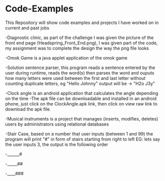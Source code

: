 Code-Examples
=============
This Repository will show code examples and projects I have worked on in current and past jobs

-Diagnostic clinic, as part of the challenge I was given the picture of the front end page (Headspring_Front_End.png), I was given part of the code, my assignment was to complete the design the way the png file looks 

-Omok Game is a java applet application of the omok game 

-Solution sentence parser, this program reads a sentence entered by the user during runtime, reads the word(s) then parses the word and ouputs how many letters were used between the first and last letter without counting duplicate letters, eg "Hello Johnny" output will be -> "H2o J3y"

-Clock angle is an android application that calculates the angle depending on the time
-The apk file can be downloadable and installed in an android phone, just click on the ClockAngle.apk link, then click on view raw link to download the apk file.

-Musical instruments is a project that manages (inserts, modifies, deletes) users by administrators using relational databases

-Stair Case, based on a number that user inputs (between 1 and 99) the program will print "#" in form of stairs starting from right to left
EG: lets say the user inputs 3, the output is the following order

-______#

-_____##

-____###
  